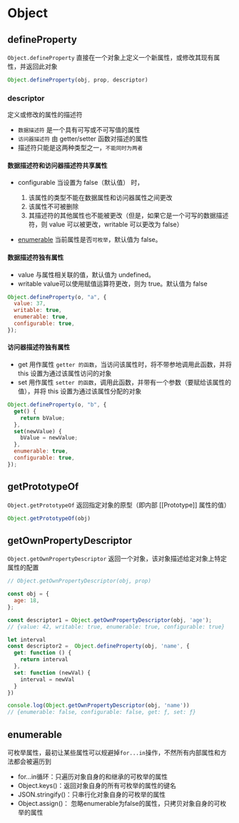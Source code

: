 # Object

## defineProperty
`Object.defineProperty`
直接在一个对象上定义一个新属性，或修改其现有属性，并返回此对象
```js
Object.defineProperty(obj, prop, descriptor)
```

### descriptor
定义或修改的属性的描述符
* `数据描述符` 是一个具有可写或不可写值的属性
* `访问器描述符` 由 getter/setter 函数对描述的属性
* 描述符只能是这两种类型之一，`不能同时为两者`

#### 数据描述符和访问器描述符共享属性


* configurable 当设置为 false（默认值） 时，
  1. 该属性的类型不能在数据属性和访问器属性之间更改
  2. 该属性不可被删除
  3. 其描述符的其他属性也不能被更改（但是，如果它是一个可写的数据描述符，则 value 可以被更改，writable 可以更改为 false）

* [enumerable](#enumerable) 当前属性是否`可枚举`，默认值为 false。

#### 数据描述符独有属性

* value 与属性相关联的值，默认值为 undefined。
* writable value可以使用赋值运算符更改，则为 true。默认值为 false

```js
Object.defineProperty(o, "a", {
  value: 37,
  writable: true,
  enumerable: true,
  configurable: true,
});
```

#### 访问器描述符独有属性

* get 用作属性 `getter 的函数`，当访问该属性时，将不带参地调用此函数，并将 this 设置为通过该属性访问的对象
* set 用作属性 `setter 的函数`，调用此函数，并带有一个参数（要赋给该属性的值），并将 this 设置为通过该属性分配的对象

```js
Object.defineProperty(o, "b", {
  get() {
    return bValue;
  },
  set(newValue) {
    bValue = newValue;
  },
  enumerable: true,
  configurable: true,
});
```
## getPrototypeOf
`Object.getPrototypeOf`
返回指定对象的原型（即内部 [[Prototype]] 属性的值）
```js
Object.getPrototypeOf(obj)
```


## getOwnPropertyDescriptor
`Object.getOwnPropertyDescriptor`
返回一个对象，该对象描述给定对象上特定属性的配置
```js
// Object.getOwnPropertyDescriptor(obj, prop)

const obj = {
  age: 18,
};

const descriptor1 = Object.getOwnPropertyDescriptor(obj, 'age');
// {value: 42, writable: true, enumerable: true, configurable: true}

let interval 
const descriptor2 =  Object.defineProperty(obj, 'name', {
  get: function () {
    return interval
  },
  set: function (newVal) {
    interval = newVal
  }
})

console.log(Object.getOwnPropertyDescriptor(obj, 'name'))
// {enumerable: false, configurable: false, get: ƒ, set: ƒ}
```

## enumerable
可枚举属性，最初让某些属性可以规避掉`for...in`操作，不然所有内部属性和方法都会被遍历到

* for...in循环：只遍历对象自身的和继承的可枚举的属性
* Object.keys()：返回对象自身的所有可枚举的属性的键名
* JSON.stringify()：只串行化对象自身的可枚举的属性
* Object.assign()： 忽略enumerable为false的属性，只拷贝对象自身的可枚举的属性